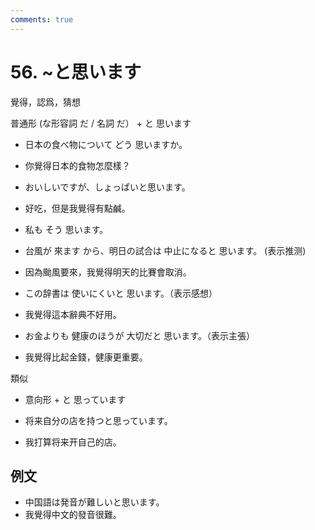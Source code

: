 ```yaml
---
comments: true
---
```


# 56. ~と思います

覺得，認爲，猜想

普通形 (な形容詞 だ / 名詞 だ）  + と 思います

- 日本の食べ物について どう 思いますか。
- 你覺得日本的食物怎麼樣？
- おいしいですが、しょっぱいと思います。
- 好吃，但是我覺得有點鹹。
- 私も そう 思います。


- 台風が 來ます から、明日の試合は 中止になると 思います。 (表示推测)
- 因為颱風要來，我覺得明天的比賽會取消。

- この辞書は 使いにくいと 思います。（表示感想）
- 我覺得這本辭典不好用。

- お金よりも 健康のほうが 大切だと 思います。（表示主張）
- 我覺得比起金錢，健康更重要。

類似

- 意向形 + と 思っています

- 将来自分の店を持つと思っています。
- 我打算将来开自己的店。

## 例文

- 中国語は発音が難しいと思います。
- 我覺得中文的發音很難。
